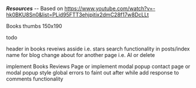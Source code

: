 ***Resources*** --
Based on https://www.youtube.com/watch?v=-hk0BKU8Sn0&list=PLid95FTT3ehjpjtix2dmC28f17w8DcLLt

Books thumbs
150x190

todo

header in books reveiws asside i.e. stars
search functionality in posts/index
name for blog
change about for another page i.e. AI or delete

implement Books Reviews Page or implement modal popup
contact page or modal popup
style global errors to faint out after while
add response to comments functionality
